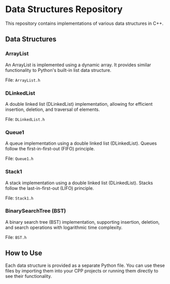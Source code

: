 # Data Structures Repository

This repository contains implementations of various data structures in C++.

## Data Structures

### ArrayList

An ArrayList is implemented using a dynamic array. It provides similar functionality to Python's built-in list data structure.

File: `ArrayList.h`

### DLinkedList

A double linked list (DLinkedList) implementation, allowing for efficient insertion, deletion, and traversal of elements.

File: `DLinkedList.h`

### Queue1

A queue implementation using a double linked list (DLinkedList). Queues follow the first-in-first-out (FIFO) principle.

File: `Queue1.h`

### Stack1

A stack implementation using a double linked list (DLinkedList). Stacks follow the last-in-first-out (LIFO) principle.

File: `Stack1.h`

### BinarySearchTree (BST)

A binary search tree (BST) implementation, supporting insertion, deletion, and search operations with logarithmic time complexity.

File: `BST.h`

## How to Use

Each data structure is provided as a separate Python file. You can use these files by importing them into your CPP projects or running them directly to see their functionality.
